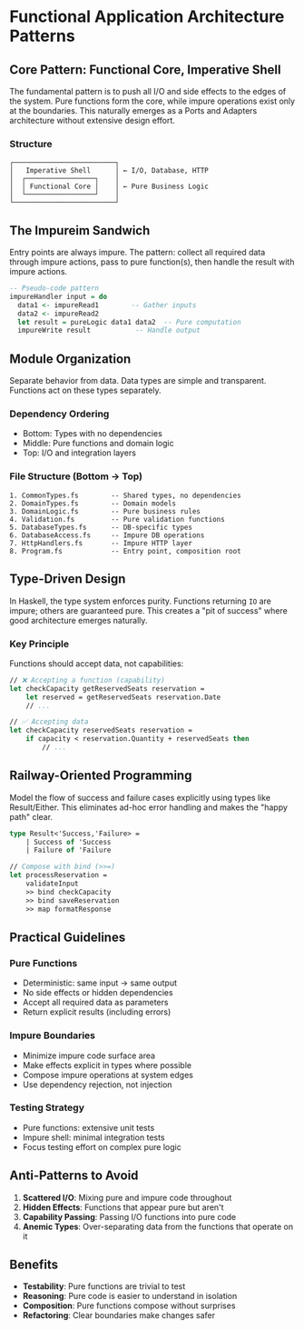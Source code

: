 # Functional Application Architecture Patterns

## Core Pattern: Functional Core, Imperative Shell

The fundamental pattern is to push all I/O and side effects to the edges of the system. Pure functions form the core, while impure operations exist only at the boundaries. This naturally emerges as a Ports and Adapters architecture without extensive design effort.

### Structure
```
┌─────────────────────────┐
│   Imperative Shell      │ ← I/O, Database, HTTP
│  ┌─────────────────┐    │
│  │ Functional Core │    │ ← Pure Business Logic
│  └─────────────────┘    │
└─────────────────────────┘
```

## The Impureim Sandwich

Entry points are always impure. The pattern: collect all required data through impure actions, pass to pure function(s), then handle the result with impure actions.

```haskell
-- Pseudo-code pattern
impureHandler input = do
  data1 <- impureRead1        -- Gather inputs
  data2 <- impureRead2
  let result = pureLogic data1 data2  -- Pure computation
  impureWrite result           -- Handle output
```

## Module Organization

Separate behavior from data. Data types are simple and transparent. Functions act on these types separately.

### Dependency Ordering
- Bottom: Types with no dependencies
- Middle: Pure functions and domain logic
- Top: I/O and integration layers

### File Structure (Bottom → Top)
```
1. CommonTypes.fs        -- Shared types, no dependencies
2. DomainTypes.fs        -- Domain models
3. DomainLogic.fs        -- Pure business rules
4. Validation.fs         -- Pure validation functions
5. DatabaseTypes.fs      -- DB-specific types
6. DatabaseAccess.fs     -- Impure DB operations
7. HttpHandlers.fs       -- Impure HTTP layer
8. Program.fs            -- Entry point, composition root
```

## Type-Driven Design

In Haskell, the type system enforces purity. Functions returning `IO` are impure; others are guaranteed pure. This creates a "pit of success" where good architecture emerges naturally.

### Key Principle
Functions should accept data, not capabilities:
```fsharp
// ❌ Accepting a function (capability)
let checkCapacity getReservedSeats reservation =
    let reserved = getReservedSeats reservation.Date
    // ...

// ✅ Accepting data
let checkCapacity reservedSeats reservation =
    if capacity < reservation.Quantity + reservedSeats then
        // ...
```

## Railway-Oriented Programming

Model the flow of success and failure cases explicitly using types like Result/Either. This eliminates ad-hoc error handling and makes the "happy path" clear.

```fsharp
type Result<'Success,'Failure> =
    | Success of 'Success
    | Failure of 'Failure

// Compose with bind (>>=)
let processReservation =
    validateInput
    >> bind checkCapacity
    >> bind saveReservation
    >> map formatResponse
```

## Practical Guidelines

### Pure Functions
- Deterministic: same input → same output
- No side effects or hidden dependencies
- Accept all required data as parameters
- Return explicit results (including errors)

### Impure Boundaries
- Minimize impure code surface area
- Make effects explicit in types where possible
- Compose impure operations at system edges
- Use dependency rejection, not injection

### Testing Strategy
- Pure functions: extensive unit tests
- Impure shell: minimal integration tests
- Focus testing effort on complex pure logic

## Anti-Patterns to Avoid

1. **Scattered I/O**: Mixing pure and impure code throughout
2. **Hidden Effects**: Functions that appear pure but aren't
3. **Capability Passing**: Passing I/O functions into pure code
4. **Anemic Types**: Over-separating data from the functions that operate on it

## Benefits

- **Testability**: Pure functions are trivial to test
- **Reasoning**: Pure code is easier to understand in isolation
- **Composition**: Pure functions compose without surprises
- **Refactoring**: Clear boundaries make changes safer
